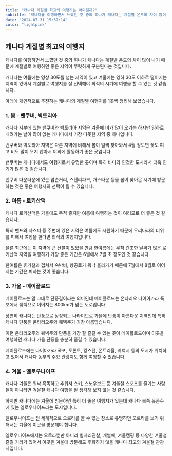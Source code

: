 ```yaml
---
title: "캐나다 계절별 최고의 여행지는 어디일까?"
subtitle: "캐나다를 여행하면서 느꼈던 것 중의 하나가 캐나다는 계절별 온도의 차이 많이 나기 때문에 계절별로 여행하면 좋은 지역이 뚜렷하게 구분된다는 것입니다. 캐나다는 여름에는 영상 30도를 넘는 지역이 있고 겨울에는 영하 30도 이하로 떨어지는 지역이 있어서 계절별로 여행지를 잘 선택해야 최적의 시기에 여행을 할 수 있는 것 같습니다. 개인적으로 추천하는 캐나다의 계절별 여행지를 1곳씩 정리한 포스팅입니다."
date: "2024-07-31 15:37:14"
color: "lightpink"
---
```





<h2><b>캐나다 계절별 최고의 여행지</b></h2>



<p>캐나다를 여행하면서 느꼈던 것 중의 하나가 캐나다는 계절별 온도의 차이 많이 나기 때문에 계절별로 여행하면 좋은 지역이 뚜렷하게 구분된다는 것입니다.</p>

<p>캐나다는 여름에는 영상 30도를 넘는 지역이 있고 겨울에는 영하 30도 이하로 떨어지는 지역이 있어서 계절별로 여행지를 잘 선택해야 최적의 시기에 여행을 할 수 있는 것 같습니다.</p>

<p>아래에 개인적으로 추천하는 캐나다의 계절별 여행지를 1곳씩 정리해 보았습니다.</p>





<h3><b>1. 봄 - 밴쿠버, 빅토리아</b></h3>
<p>캐나다 서부에 있는 밴쿠버와 빅토리아 지역은 겨울에 비가 많이 오기는 하지만 영하로 내려가는 날이 많이 없는 캐나다에서 가장 따뜻한 지역 중 하나입니다.</p>

<p>밴쿠버와 빅토리아 지역은 다른 지역에 비해서 봄이 일찍 찾아와서 4월 정도면 꽃도 피고 비도 많이 오지 않아서 야외에 활동하기 좋은 곳입니다.</p>

<p>밴쿠버는 캐나다에서도 여행지로서 유명한 곳이며 특히 바다와 인접한 도시라서 더욱 인기가 많은 것 같습니다.</p>

<p>밴쿠버 다운타운에 있는 랍슨거리, 스탠리파크, 개스타운 등을 봄이 찾아온 시기에 방문하는 것은 좋은 여행지의 선택이 될 수 있습니다.</p>





<h3><b>2. 여름 - 로키산맥</b></h3>
<p>캐나다 로키산맥은 가을에도 무척 좋지만 여름에 여행하는 것이 여러모로 더 좋은 것 같습니다.</p>

<p>특히 밴프와 자스퍼 등 주변에 있은 지역은 여름에도 시원하기 때문에 우리나라의 더위를 피해서 여행을 한다면 최적의 여행지입니다.</p>

<p>물론 최근에는 이 지역에 큰 산불이 있었을 만큼 한여름에는 무척 건조한 날씨가 많은 로키산맥 지역을 여행하기 가장 좋은 기간은 6월에서 7월 초 정도인 것 같습니다.</p>

<p>한여름은 휴가철과 겹쳐서 숙박비, 항공료가 워낙 올라가기 때문에 7월에서 8월로 이어지는 기간은 피하는 것이 좋습니다.</p>




<h3><b>3. 가울 - 메이플로드</b></h3>
<p>메이플로드는 말 그대로 단풍길이라는 의미인데 메이플로드는 온타리오 나이아가라 폭포에서 퀘벡으로 이어지는 800km가 넘는 도로입니다.</p>

<p>당연히 캐나다는 단풍으로 상징되는 나라이므로 가을에 단풍이 아름다운 지역인데 특히 캐나다 단풍은 온타리오주와 퀘벡주가 가장 아름답습니다.</p>

<p>이런 온타리오주와 퀘벡주의 단풍을 가장 잘 즐길 수 있는 곳이 메이플로드이며 이곳을 여행하면 캐나다 가을 단풍을 충분히 즐길 수 있습니다.</p>

<p>메이플로드에는 나이아가라 폭포, 토론토, 킹스턴, 몬트리올, 궤백시 등의 도시가 위치하고 있어서 캐나다 동부의 주요 관광지도 함께 여행할 수 있습니다.</p>





<h3><b>4. 겨울 - 엘로우나이프</b></h3>
<p>캐나다 겨울은 워낙 혹독하고 추워서 스키, 스노우보드 등 겨울철 스포츠를 즐기는 사람들이 아니라면 겨울철 캐나다 여행을 잘 생각해 보지 않는 것 같습니다.</p>

<p>하지만 캐나다에는 겨울에 방문하면 특히 더 좋은 여행지가 있는데 캐나다 북쪽 유콘주에 있는 엘로우나이프라는 도시입니다.</p>

<p>엘로우나이프는 전 세계적으로 오로라를 볼 수 있는 장소로 유명하면 오로라를 보기 위해서는 겨울에 이곳을 방문해야 합니다.</p>

<p>엘로우나이프에서는 오로라뿐만 아니라 별자리관찰, 개썰매, 겨울캠핑 등 다양한 겨울철 즐길 거리가 있어서 이곳은 겨울에 방문해도 후회하지 않을 캐나다 최고의 겨울철 관광지입니다.</p>
